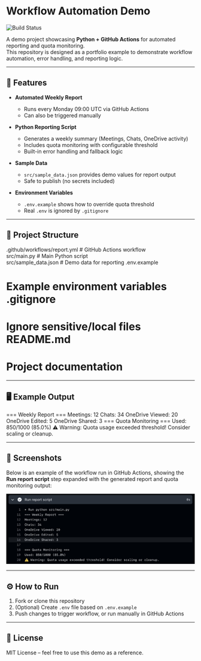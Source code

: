 # Workflow Automation Demo

![Build Status](https://github.com/kcmartin1984/workflow-demo/actions/workflows/report.yml/badge.svg)

A demo project showcasing **Python + GitHub Actions** for automated reporting and quota monitoring.  
This repository is designed as a portfolio example to demonstrate workflow automation, error handling, and reporting logic.

---

## 🚀 Features
- **Automated Weekly Report**  
  - Runs every Monday 09:00 UTC via GitHub Actions  
  - Can also be triggered manually  

- **Python Reporting Script**  
  - Generates a weekly summary (Meetings, Chats, OneDrive activity)  
  - Includes quota monitoring with configurable threshold  
  - Built-in error handling and fallback logic  

- **Sample Data**  
  - `src/sample_data.json` provides demo values for report output  
  - Safe to publish (no secrets included)  

- **Environment Variables**  
  - `.env.example` shows how to override quota threshold  
  - Real `.env` is ignored by `.gitignore`
    
---

## 📂 Project Structure
.github/workflows/report.yml        # GitHub Actions workflow  
    src/main.py                     # Main Python script  
    src/sample_data.json            # Demo data for reporting 
.env.example                   
# Example environment variables .gitignore                     
# Ignore sensitive/local files README.md                      
# Project documentation

---

## 🖥️ Example Output

=== Weekly Report === Meetings: 12 Chats: 34 OneDrive Viewed: 20 OneDrive Edited: 5 OneDrive Shared: 3
=== Quota Monitoring === Used: 850/1000 (85.0%) ⚠️ Warning: Quota usage exceeded threshold! Consider scaling or cleanup.

---

## 📸 Screenshots
Below is an example of the workflow run in GitHub Actions, showing the **Run report script** step expanded with the generated report and quota monitoring output:

![Workflow Screenshot](screenshot.jpg)

---

## ⚙️ How to Run
1. Fork or clone this repository  
2. (Optional) Create `.env` file based on `.env.example`  
3. Push changes to trigger workflow, or run manually in GitHub Actions  

---

## 📜 License
MIT License – feel free to use this demo as a reference.

